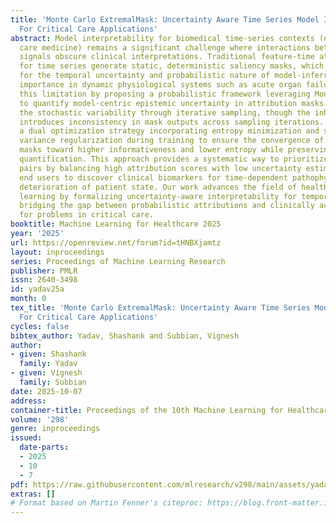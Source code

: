 ```yaml
---
title: 'Monte Carlo ExtremalMask: Uncertainty Aware Time Series Model Interpretability
  For Critical Care Applications'
abstract: Model interpretability for biomedical time-series contexts (e.g., critical
  care medicine) remains a significant challenge where interactions between pathophysiological
  signals obscure clinical interpretations. Traditional feature-time attribution methods
  for time series generate static, deterministic saliency masks, which fail to account
  for the temporal uncertainty and probabilistic nature of model-inferred feature
  importance in dynamic physiological systems such as acute organ failure. We address
  this limitation by proposing a probabilistic framework leveraging Monte Carlo Dropout
  to quantify model-centric epistemic uncertainty in attribution masks. We capture
  the stochastic variability through iterative sampling, though the inherent randomness
  introduces inconsistency in mask outputs across sampling iterations. We implement
  a dual optimization strategy incorporating entropy minimization and spatiotemporal
  variance regularization during training to ensure the convergence of attribution
  masks toward higher informativeness and lower entropy while preserving uncertainty
  quantification. This approach provides a systematic way to prioritize feature-time
  pairs by balancing high attribution scores with low uncertainty estimates, enabling
  end users to discover clinical biomarkers for time-dependent pathophysiological
  deterioration of patient state. Our work advances the field of healthcare machine
  learning by formalizing uncertainty-aware interpretability for temporal models while
  bridging the gap between probabilistic attributions and clinically actionable interpretations
  for problems in critical care.
booktitle: Machine Learning for Healthcare 2025
year: '2025'
url: https://openreview.net/forum?id=tHNBXjamtz
layout: inproceedings
series: Proceedings of Machine Learning Research
publisher: PMLR
issn: 2640-3498
id: yadav25a
month: 0
tex_title: 'Monte Carlo ExtremalMask: Uncertainty Aware Time Series Model Interpretability
  For Critical Care Applications'
cycles: false
bibtex_author: Yadav, Shashank and Subbian, Vignesh
author:
- given: Shashank
  family: Yadav
- given: Vignesh
  family: Subbian
date: 2025-10-07
address:
container-title: Proceedings of the 10th Machine Learning for Healthcare Conference
volume: '298'
genre: inproceedings
issued:
  date-parts:
  - 2025
  - 10
  - 7
pdf: https://raw.githubusercontent.com/mlresearch/v298/main/assets/yadav25a/yadav25a.pdf
extras: []
# Format based on Martin Fenner's citeproc: https://blog.front-matter.io/posts/citeproc-yaml-for-bibliographies/
---
```

